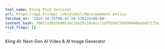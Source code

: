 ```yaml
---
tool_name: Kling Paid Services
url: https://app.klingai.com/global/docs/payment-policy
fetched_at: '2025-10-25T06:47:56.576132+00:00'
content_hash: 76671a30d3e90530c28e25c19c6cc71df924d276950944badeb7173a1dff9c14
risk_flags: []
---
```


Kling AI: Next-Gen AI Video & AI Image Generator
